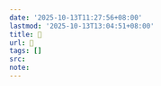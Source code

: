 ```yaml
---
date: '2025-10-13T11:27:56+08:00'
lastmod: '2025-10-13T13:04:51+08:00'
title: 󰚧
url: 󰚧
tags: []
src:
note:
---
```

